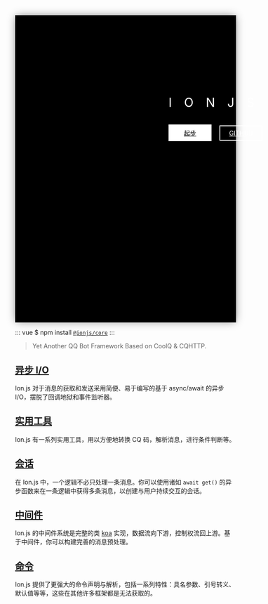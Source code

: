 <div class="homepage-header">
    <div class="homepage-header--positioner">
        <h1 class="homepage-header-title">Ionjs</h1>
        <div class="homepage-header-link">
            <a href="/guide/getting-started.html" class="homepage-header-link-item homepage-header-link-item--start">起步</a>
            <a href="https://github.com/ionjs-dev/ionjs" class="homepage-header-link-item homepage-header-link-item--gh">GITHUB</a>
        </div>
    </div>
</div>

::: vue
$ npm install [`@ionjs/core`](https://npmjs.com/package/@ionjs/core)
:::

> Yet Another QQ Bot Framework Based on CoolQ & CQHTTP.

## [异步 I/O](/guide/using-sessions.html#使用上下文与用户交互)
Ion.js 对于消息的获取和发送采用简便、易于编写的基于 async/await 的异步 I/O，摆脱了回调地狱和事件监听器。

## [实用](/api/namespaces.html)[工具](/api/classes.html#botwhen)
Ion.js 有一系列实用工具，用以方便地转换 CQ 码，解析消息，进行条件判断等。

## [会话](/guide/using-sessions.html)
在 Ion.js 中，一个逻辑不必只处理一条消息。你可以使用诸如 `await get()` 的异步函数来在一条逻辑中获得多条消息，以创建与用户持续交互的会话。

## [中间件](/guide/using-middlewares.html)
Ion.js 的中间件系统是完整的类 [koa](https://koajs.com) 实现，数据流向下游，控制权流回上游。基于中间件，你可以构建完善的消息预处理。

## [命令](/guide/using-commands.html)
Ion.js 提供了更强大的命令声明与解析，包括一系列特性：具名参数、引号转义、默认值等等，这些在其他许多框架都是无法获取的。

<style>
    .homepage-header,
    .homepage-header * {
        box-sizing: border-box;
    }

    .homepage-header {
        background-color: black;
        background-repeat: no-repeat;
        background-size: cover;
        width: 100%;
        box-shadow: gray 0 0 20px -3px;
    }

    .homepage-header-title {
        color: white;
        font-weight: normal;
        text-transform: uppercase;
        letter-spacing: 1em;
    }

    .homepage-header-link-item {
        display: inline-block;
        width: 7em;
        padding: 0.5em;
        margin: 1em 1em 0 0;
        border: solid 2px #fff;
        color: #fff;
        text-align: center;
        transition: 0.1s;
    }

    .homepage-header-link-item:hover {
        box-shadow: gray 0 0 20px;
    }

    .homepage-header-link-item:active {
        box-shadow: gray 0 0 10px;
    }

    .homepage-header-link-item--start {
        background-color: white;
        color: black;
    }

    .homepage-header--positioner {
        width: auto;
    }
    
    @media (min-width: 700px) {
        .homepage-header {
            background-image: url("/static/background-wide.svg");
            height: 700px;
        }
        .homepage-header--positioner {
            position: relative;
            left: 25em;
            top: 13em;
        }
    }

    @media (max-width: 700px) and (min-width: 500px) {
        .homepage-header {
            background-image: url("/static/background-narrow.svg");
            height: 650px;
        }
        .homepage-header--positioner {
            position: relative;
            top: 70vw;
            text-align: center;
            left: -13vw;
        }
    }

    @media (max-width: 500px) {
        .homepage-header {
            background-image: url("/static/background-narrow.svg");
            height: 550px;
        }
        .homepage-header--positioner {
            transform: translateX(calc(70vw - 12em)) translateY(70vw);
        }
        .homepage-header-link {
            width: 7em;
        }
    }

    @media (min-width: 420px) and (max-width: 500px) {
        .homepage-header--positioner {
            transform: translateX(calc(70vw - 14em)) translateY(70vw);
        }
    }
</style>